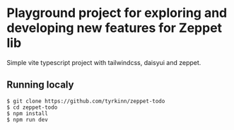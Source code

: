 # Playground project for exploring and developing new features for Zeppet lib

Simple vite typescript project with tailwindcss, daisyui and zeppet.

## Running localy

```shell
$ git clone https://github.com/tyrkinn/zeppet-todo
$ cd zeppet-todo
$ npm install
$ npm run dev
```
